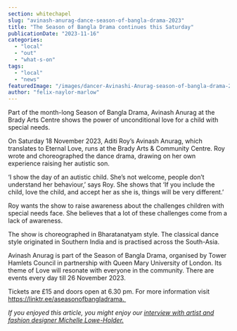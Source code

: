 ```yaml
---
section: whitechapel
slug: "avinash-anurag-dance-season-of-bangla-drama-2023"
title: "The Season of Bangla Drama continues this Saturday"
publicationDate: "2023-11-16"
categories: 
  - "local"
  - "out"
  - "what-s-on"
tags: 
  - "local"
  - "news"
featuredImage: "/images/dancer-Avinashi-Anurag-season-of-bangla-drama-2023-tower-hamlets-bangladeshi-rehan-jamil.jpg"
author: "felix-naylor-marlow"
---
```


Part of the month-long Season of Bangla Drama, Avinash Anurag at the Brady Arts Centre shows the power of unconditional love for a child with special needs. 

On Saturday 18 November 2023, Aditi Roy’s Avinash Anurag, which translates to Eternal Love, runs at the Brady Arts & Community Centre. Roy wrote and choreographed the dance drama, drawing on her own experience raising her autistic son. 

‘I show the day of an autistic child. She’s not welcome, people don’t understand her behaviour,’ says Roy. She shows that ‘If you include the child, love the child, and accept her as she is, things will be very different.’

Roy wants the show to raise awareness about the challenges children with special needs face. She believes that a lot of these challenges come from a lack of awareness. 

The show is choreographed in Bharatanatyam style. The classical dance style originated in Southern India and is practised across the South-Asia. 

Avinash Anurag is part of the Season of Bangla Drama, organised by Tower Hamlets Council in partnership with Queen Mary University of London. Its theme of Love will resonate with everyone in the community. There are events every day till 26 November 2023. 

Tickets are £15 and doors open at 6.30 pm. For more information visit https://linktr.ee/aseasonofbangladrama. 

_If you enjoyed this article, you might enjoy our [interview with artist and fashion designer Michelle Lowe-Holder.](https://whitechapellondon.co.uk/michelle-lowe-holder-canadian-in-whitechapel/)_
